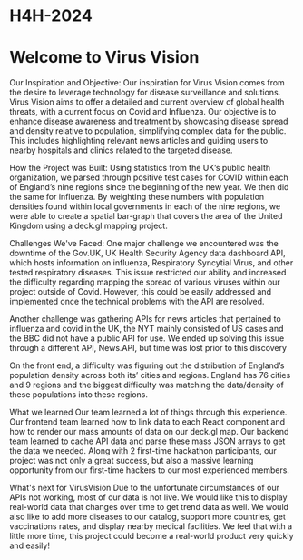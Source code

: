# H4H-2024
# Welcome to Virus Vision

Our Inspiration and Objective:
Our inspiration for Virus Vision comes from the desire to leverage technology for disease surveillance and solutions. Virus Vision aims to offer a detailed and current overview of global health threats, with a current focus on Covid and Influenza. Our objective is to enhance disease awareness and treatment by showcasing disease spread and density relative to population, simplifying complex data for the public. This includes highlighting relevant news articles and guiding users to nearby hospitals and clinics related to the targeted disease.

How the Project was Built:
Using statistics from the UK’s public health organization, we parsed through positive test cases for COVID within each of England’s nine regions since the beginning of the new year. We then did the same for influenza. By weighting these numbers with population densities found within local governments in each of the nine regions, we were able to create a spatial bar-graph that covers the area of the United Kingdom using a deck.gl mapping project.

Challenges We've Faced:
One major challenge we encountered was the downtime of the Gov.UK, UK Health Security Agency data dashboard API, which hosts information on influenza, Respiratory Syncytial Virus, and other tested respiratory diseases. This issue restricted our ability and increased the difficulty regarding mapping the spread of various viruses within our project outside of Covid. However, this could be easily addressed and implemented once the technical problems with the API are resolved.

Another challenge was gathering APIs for news articles that pertained to influenza and covid in the UK, the NYT mainly consisted of US cases and the BBC did not have a public API for use. We ended up solving this issue through a different API, News.API, but time was lost prior to this discovery

On the front end, a difficulty was figuring out the distribution of England’s population density across both its’ cities and regions. England has 76 cities and 9 regions and the biggest difficulty was matching the data/density of these populations into these regions.

What we learned
Our team learned a lot of things through this experience. Our frontend team learned how to link data to each React component and how to render our mass amounts of data on our deck.gl map. Our backend team learned to cache API data and parse these mass JSON arrays to get the data we needed. Along with 2 first-time hackathon participants, our project was not only a great success, but also a massive learning opportunity from our first-time hackers to our most experienced members.

What's next for VirusVision
Due to the unfortunate circumstances of our APIs not working, most of our data is not live. We would like this to display real-world data that changes over time to get trend data as well. We would also like to add more diseases to our catalog, support more countries, get vaccinations rates, and display nearby medical facilities. We feel that with a little more time, this project could become a real-world product very quickly and easily!

